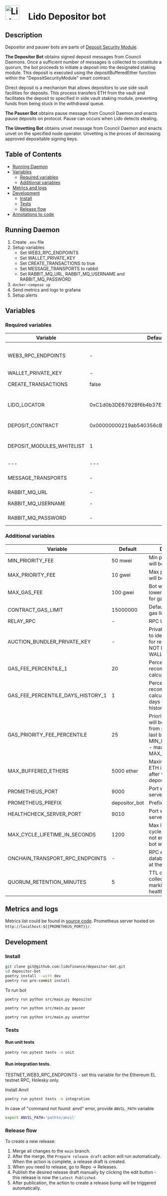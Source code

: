 # <img src="https://docs.lido.fi/img/logo.svg" alt="Lido" width="46"/> Lido Depositor bot

## Description

Depositor and pauser bots are parts
of [Deposit Security Module](https://github.com/lidofinance/lido-improvement-proposals/blob/develop/LIPS/lip-5.md#mitigations-for-deposit-front-running-vulnerability).

**The Depositor Bot** obtains signed deposit messages from Council Daemons.
Once a sufficient number of messages is collected to constitute a quorum, the bot proceeds to initiate a deposit into the designated staking
module.
This deposit is executed using the depositBufferedEther function within the "DepositSecurityModule" smart contract.

Direct deposit is a mechanism that allows depositors to use side vault facilities for deposits. This process transfers ETH from the vault
and facilitates the deposit to specified in side vault staking module, preventing funds from being stuck in the withdrawal queue.

**The Pauser Bot** obtains pause message from Council Daemon and enacts pause deposits on protocol. Pause can occurs when Lido detects
stealing.

**The Unvetting Bot** obtains unvet message from Council Daemon and enacts unvet on the specified node operator.
Unvetting is the proces of decreasing approved depositable signing keys.

## Table of Contents

- [Running Daemon](#running-daemon)
- [Variables](#variables)
    - [Required variables](#required-variables)
    - [Additional variables](#additional-variables)
- [Metrics and logs](#metrics-and-logs)
- [Development](#development)
    - [Install](#install)
    - [Tests](#tests)
    - [Release flow](#release-flow)
- [Annotations to code](#annotations-to-code)

## Running Daemon

1. Create `.env` file
2. Setup variables
    - Set WEB3_RPC_ENDPOINTS
    - Set WALLET_PRIVATE_KEY
    - Set CREATE_TRANSACTIONS to true
    - Set MESSAGE_TRANSPORTS to rabbit
    - Set RABBIT_MQ_URL, RABBIT_MQ_USERNAME and RABBIT_MQ_PASSWORD
3. ```docker-compose up```
4. Send metrics and logs to grafana
5. Setup alerts

## Variables

### Required variables

| Variable                  | Default                                    | Description                                                                                                              |
|---------------------------|--------------------------------------------|--------------------------------------------------------------------------------------------------------------------------|
| WEB3_RPC_ENDPOINTS        | -                                          | List of rpc endpoints that will be used to send requests comma separated (`,`)                                           |
| WALLET_PRIVATE_KEY        | -                                          | Account private key                                                                                                      |
| CREATE_TRANSACTIONS       | false                                      | If true then tx will be send to blockchain                                                                               |
| LIDO_LOCATOR              | 0xC1d0b3DE6792Bf6b4b37EccdcC24e45978Cfd2Eb | Lido Locator address. Mainnet by default. Other networks could be found [here](https://docs.lido.fi/deployed-contracts/) |
| DEPOSIT_CONTRACT          | 0x00000000219ab540356cBB839Cbe05303d7705Fa | Ethereum deposit contract address                                                                                        |
| DEPOSIT_MODULES_WHITELIST | 1                                          | List of staking module's ids in which the depositor bot will make deposits                                               |
| ---                       | ---	                                       | ---                                                                                                                      |
| MESSAGE_TRANSPORTS        | -                                          | Transports used in bot. One of/or both: rabbit/onchain_transport                                                         |
| RABBIT_MQ_URL             | -                                          | RabbitMQ url                                                                                                             |
| RABBIT_MQ_USERNAME        | -                                          | RabbitMQ username for virtualhost                                                                                        |
| RABBIT_MQ_PASSWORD        | -                                          | RabbitMQ password for virtualhost                                                                                        |

### Additional variables

| Variable                          | Default       | Description                                                                                                              |
|-----------------------------------|---------------|--------------------------------------------------------------------------------------------------------------------------|
| MIN_PRIORITY_FEE                  | 50 mwei       | Min priority fee that will be used in tx                                                                                 |
| MAX_PRIORITY_FEE                  | 10 gwei       | Max priority fee that will be used in tx                                                                                 |
| MAX_GAS_FEE                       | 100 gwei      | Bot will wait for a lower price. Treshold for gas_fee                                                                    |
| CONTRACT_GAS_LIMIT                | 15000000      | Default transaction gas limit                                                                                            |
| RELAY_RPC                         | -             | RPC URI                                                                                                                  |
| AUCTION_BUNDLER_PRIVATE_KEY       | -             | Private key - Used to identify account for relays (should NOT be equal to WALLET private key)                            |
| GAS_FEE_PERCENTILE_1              | 20            | Percentile for first recommended fee calculation                                                                         |
| GAS_FEE_PERCENTILE_DAYS_HISTORY_1 | 1             | Percentile for first recommended calculates from N days of the fee history                                               |
| GAS_PRIORITY_FEE_PERCENTILE       | 25            | Priority transaction will be N percentile from priority fees in last block (min MIN_PRIORITY_FEE - max MAX_PRIORITY_FEE) |
| MAX_BUFFERED_ETHERS               | 5000 ether    | Maximum amount of ETH in the buffer, after which the bot deposits at any gas                                             |
| PROMETHEUS_PORT                   | 9000          | Port with metrics server                                                                                                 |
| PROMETHEUS_PREFIX                 | depositor_bot | Prefix for the metrics                                                                                                   |
| HEALTHCHECK_SERVER_PORT           | 9010          | Port with bot`s status server                                                                                            |
| MAX_CYCLE_LIFETIME_IN_SECONDS     | 1200          | Max lifetime of usual cycle. If cycle will not end in this time, bot will crush                                          |
| ONCHAIN_TRANSPORT_RPC_ENDPOINTS   | -             | RPC endpoint for the databus RPC, Gnosis at the moment                                                                   |
| QUORUM_RETENTION_MINUTES          | 5             | TTL of quorum collection for marking module as healthy                                                                   |

## Metrics and logs

Metrics list could be found in [source code](src/metrics/metrics.py).
Prometheus server hosted on `http://localhost:${{PROMETHEUS_PORT}}/`.

## Development

### Install

```bash
git clone git@github.com:lidofinance/depositor-bot.git
cd depositor-bot
poetry install --with dev
poetry run pre-commit install
```

To run bot

```bash
poetry run python src/main.py depositor

poetry run python src/main.py pauser

poetry run python src/main.py unvetter
```

### Tests

#### Run unit tests

```bash
poetry run pytest tests -m unit
```

#### Run integration tests.

TESTNET_WEB3_RPC_ENDPOINTS - set this variable for the Ethereum EL testnet RPC, Holesky only.

Install Anvil

```bash
poetry run pytest tests -m integration
```

In case of "command not found: anvil" error, provide `ANVIL_PATH` variable

```bash
export ANVIL_PATH='pathto/anvil'
```

### Release flow

To create a new release:

1. Merge all changes to the `main` branch.
2. After the merge, the `Prepare release draft` action will run automatically. When the action is complete, a release draft is created.
3. When you need to release, go to Repo → Releases.
4. Publish the desired release draft manually by clicking the edit button - this release is now the `Latest Published`.
5. After publication, the action to create a release bump will be triggered automatically.
